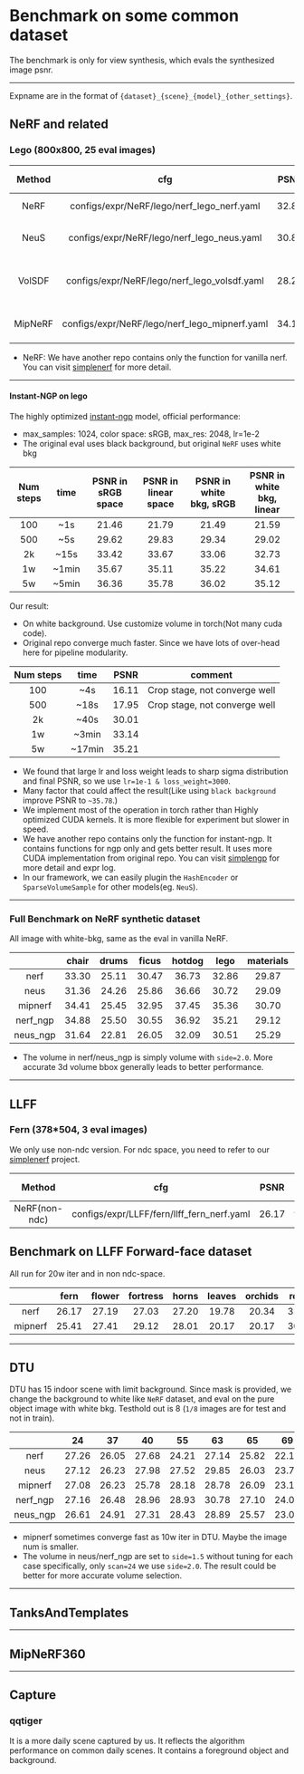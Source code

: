 # Benchmark on some common dataset

The benchmark is only for view synthesis, which evals the synthesized image psnr.

-----------------------------------------------------------------------
Expname are in the format of `{dataset}_{scene}_{model}_{other_settings}`.


## NeRF and related
### Lego  (800x800, 25 eval images)

| Method |        cfg         | PSNR |    Official repo   |    Official PSNR     | paper PSNR  | Others |
|:------:|:------------------:|:----:|:------------------:|:--------------------:|:-----------:|:-------|
|  NeRF  |configs/expr/NeRF/lego/nerf_lego_nerf.yaml|32.86|https://github.com/yenchenlin/nerf-pytorch|32.3|32.54|  |
|  NeuS  |configs/expr/NeRF/lego/nerf_lego_neus.yaml|30.81|https://github.com/Totoro97/NeuS| 31.12 |  NA |embed_pts=10 following official repo|
| VolSDF |configs/expr/NeRF/lego/nerf_lego_volsdf.yaml|28.25| https://github.com/lioryariv/volsdf | 20.77 |NA| Official repo not converge well on lego scene  |
|MipNeRF |configs/expr/NeRF/lego/nerf_lego_mipnerf.yaml|34.19| https://github.com/google/mipnerf | NA |35.74| TODO: Not fully match up yet|

* NeRF: We have another repo contains only the function for vanilla nerf. You can visit [simplenerf](https://github.com/TencentARC/simplenerf) for more detail.

-----------------------------------------------------------------------

#### Instant-NGP on lego
The highly optimized [instant-ngp](https://github.com/NVlabs/instant-ngp) model, official performance:
- max_samples: 1024, color space: sRGB, max_res: 2048, lr=1e-2
- The original eval uses black background, but original `NeRF` uses white bkg

| Num steps | time | PSNR in sRGB space | PSNR in linear space| PSNR in white bkg, sRGB | PSNR in white bkg, linear |
|:---------:|:----:|:--------------------:|:-----------------:|:-----------------:|:-----------------:|
| 100 | ~1s | 21.46 | 21.79 | 21.49 | 21.59 |
| 500 | ~5s | 29.62 | 29.83 | 29.34 | 29.02 |
| 2k  | ~15s| 33.42 | 33.67 | 33.06 | 32.73 |
| 1w  |~1min| 35.67 | 35.11 | 35.22 | 34.61 |
| 5w  |~5min| 36.36 | 35.78 | 36.02 | 35.12 |

Our result:
- On white background. Use customize volume in torch(Not many cuda code).
- Original repo converge much faster. Since we have lots of over-head here for pipeline modularity.

| Num steps | time | PSNR | comment   |
|:---------:|:----:|:----:|:---------:|
| 100 | ~4s  | 16.11 | Crop stage, not converge well|
| 500 | ~18s | 17.95 | Crop stage, not converge  well|
| 2k  | ~40s | 30.01 |  |
| 1w  | ~3min| 33.14 |  |
| 5w  | ~17min  | 35.21 | |

* We found that large lr and loss weight leads to sharp sigma distribution and final PSNR, so we use `lr=1e-1 & loss_weight=3000`.
* Many factor that could affect the result(Like using `black background` improve PSNR to `~35.78`.)
* We implement most of the operation in torch rather than Highly optimized CUDA kernels. It is more flexible for experiment but slower in speed.
* We have another repo contains only the function for instant-ngp. It contains functions for ngp only and gets better result.
It uses more CUDA implementation from original repo. You can visit [simplengp](https://github.com/TencentARC/simplengp) for more detail and expr log.
* In our framework, we can easily plugin the `HashEncoder` or `SparseVolumeSample` for other models(eg. `NeuS`).

-----------------------------------------------------------------------
### Full Benchmark on NeRF synthetic dataset

All image with white-bkg, same as the eval in vanilla NeRF.

|          |   chair    |   drums    |   ficus    |   hotdog   |   lego     | materials  |    mic     |   ship     |     |   avg  |
|:--------:|:----------:|:----------:|:----------:|:----------:|:----------:|:----------:|:----------:|:----------:|:---:|:------:|
|nerf     |   33.30    |   25.11    |   30.47    |   36.73    |   32.86    |   29.87    |   33.24    |   28.70    | | 31.285 |
|neus     |   31.36    |   24.26    |   25.86    |   36.66    |   30.72    |   29.09    |   30.50    |   26.41    | | 29.358 |
|mipnerf  |   34.41    |   25.45    |   32.95    |   37.45    |   35.36    |   30.70    |   34.84    |   29.83    | | 32.624 |
|nerf_ngp |   34.88    |   25.50    |   30.55    |   36.92    |   35.21    |   29.12    |   34.80    |   28.39    | | 31.921 |
|neus_ngp |   31.64    |   22.81    |   26.05    |   32.09    |   30.51    |   25.29    |   27.54    |   24.19    | | 27.515 |

* The volume in nerf/neus_ngp is simply volume with `side=2.0`. More accurate 3d volume bbox generally leads to better performance.

-----------------------------------------------------------------------

## LLFF
### Fern  (378*504, 3 eval images)
We only use non-ndc version. For ndc space, you need to refer to our [simplenerf](https://github.com/TencentARC/simplenerf) project.

| Method |        cfg         | PSNR |    Official repo   |    Official PSNR     | paper PSNR  |
|:------:|:------------------:|:----:|:------------------:|:--------------------:|:-----------:|
|NeRF(non-ndc)|configs/expr/LLFF/fern/llff_fern_nerf.yaml|26.17|https://github.com/yenchenlin/nerf-pytorch|26.29(non-ndc)|NA|


## Benchmark on LLFF Forward-face dataset
All run for 20w iter and in non ndc-space.

|          |    fern    |   flower   |  fortress  |   horns    |   leaves   |  orchids   |    room    |   trex     |     |  avg  |
|:--------:|:----------:|:----------:|:----------:|:----------:|:----------:|:----------:|:----------:|:----------:|:---:|:------:|
|nerf      |   26.17    |   27.19    |   27.03    |   27.20    |   19.78    |   20.34    |   31.82    |   26.38    |     | 25.822 |
|mipnerf   |   25.41    |   27.41    |   29.12    |   28.01    |   20.17    |   20.17    |   30.63    |   26.40    |     | 25.915 |


-----------------------------------------------------------------------

## DTU
DTU has 15 indoor scene with limit background. Since mask is provided, we change the background to white like `NeRF` dataset,
and eval on the pure object image with white bkg. Testhold out is 8 (`1/8` images are for test and not in train).

|         |   24  |   37  |   40  |   55  |   63  |   65  |   69  |   83  |   97  |  105  |  106  |  110  |  114  |  118  |  122  |     |  avg |
|:-------:|:-----:|:-----:|:-----:|:-----:|:-----:|:-----:|:-----:|:-----:|:-----:|:-----:|:-----:|:-----:|:-----:|:-----:|:-----:|:---:|:----:|
|nerf     | 27.26 | 26.05 | 27.68 | 24.21 | 27.14 | 25.82 | 22.16 | 28.13 | 25.30 | 28.28 | 23.12 | 26.79 | 27.73 | 26.88 | 28.52 |     | 26.338 |
|neus     | 27.12 | 26.23 | 27.98 | 27.52 | 29.85 | 26.03 | 23.75 | 26.78 | 25.79 | 28.48 | 23.38 | 26.48 | 27.70 | 24.74 | 30.72 |     | 26.837 |
|mipnerf  | 27.08 | 26.23 | 25.78 | 28.18 | 28.78 | 26.09 | 23.11 | 28.30 | 26.17 | 28.93 | 23.70 | 27.23 | 27.25 | 27.29 | 31.49 |     | 27.041 |
|nerf_ngp | 27.16 | 26.48 | 28.96 | 28.93 | 30.78 | 27.10 | 24.01 | 30.41 | 26.21 | 30.15 | 24.55 | 28.32 | 28.69 | 27.77 | 32.54 |     | 28.137 |
|neus_ngp | 26.61 | 24.91 | 27.31 | 28.43 | 28.89 | 25.57 | 23.04 | 26.51 | 24.84 | 27.92 | 22.48 | 25.20 | 27.56 | 24.28 | 30.56 |     | 26.274 |

* mipnerf sometimes converge fast as 10w iter in DTU. Maybe the image num is smaller.
* The volume in neus/nerf_ngp are set to `side=1.5` without tuning for each case specifically, only `scan=24` we use `side=2.0`.
The result could be better for more accurate volume selection.

-----------------------------------------------------------------------

## TanksAndTemplates



-----------------------------------------------------------------------

## MipNeRF360


-----------------------------------------------------------------------

## Capture
### qqtiger
It is a more daily scene captured by us. It reflects the algorithm performance on common daily scenes.
It contains a foreground object and background.

